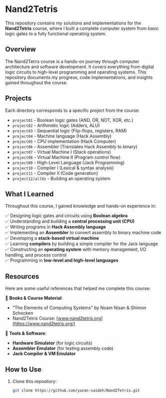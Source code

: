 # Nand2Tetris  

This repository contains my solutions and implementations for the **Nand2Tetris** course, where I built a complete computer system from basic logic gates to a fully functional operating system.  

## Overview  
The Nand2Tetris course is a hands-on journey through computer architecture and software development. It covers everything from digital logic circuits to high-level programming and operating systems. This repository documents my progress, code implementations, and insights gained throughout the course.  

## Projects  
Each directory corresponds to a specific project from the course:  

- `project01` - Boolean logic gates (AND, OR, NOT, XOR, etc.)  
- `project02` - Arithmetic logic (Adders, ALU)  
- `project03` - Sequential logic (Flip-flops, registers, RAM)  
- `project04` - Machine language (Hack Assembly)  
- `project05` - CPU implementation (Hack Computer)  
- `project06` - Assembler (Translates Hack Assembly to binary)  
- `project07` - Virtual Machine I (Stack operations)  
- `project08` - Virtual Machine II (Program control flow)  
- `project09` - High-Level Language (Jack Programming)  
- `project10` - Compiler I (Lexical & syntax analysis)  
- `project11` - Compiler II (Code generation)  
- `project12/allOs` - Building an operating system  

## What I Learned  
Throughout this course, I gained knowledge and hands-on experience in:  

✅ Designing logic gates and circuits using **Boolean algebra**  
✅ Understanding and building a **central processing unit (CPU)**  
✅ Writing programs in **Hack Assembly language**  
✅ Implementing an **Assembler** to convert assembly to binary machine code  
✅ Developing a **stack-based virtual machine**  
✅ Learning **compilers** by building a simple compiler for the Jack language  
✅ Constructing an **operating system** with memory management, I/O handling, and process control  
✅ Programming in **low-level and high-level languages**  

## Resources  
Here are some useful references that helped me complete this course:  

📖 **Books & Course Material**:  
- "The Elements of Computing Systems" by Noam Nisan & Shimon Schocken  
- Nand2Tetris Course: [www.nand2tetris.org](https://www.nand2tetris.org/)  

🔧 **Tools & Software**:  
- **Hardware Simulator** (for logic circuits)  
- **Assembler Emulator** (for testing assembly code)  
- **Jack Compiler & VM Emulator**  

## How to Use  
1. Clone this repository:  
   ```sh
   git clone https://github.com/yazan-saideh/Nand2Tetris.git
